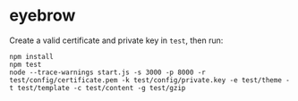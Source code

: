 # eyebrow

Create a valid certificate and private key in `test`, then run:

```
npm install
npm test
node --trace-warnings start.js -s 3000 -p 8000 -r test/config/certificate.pem -k test/config/private.key -e test/theme -t test/template -c test/content -g test/gzip
```
